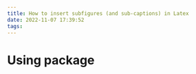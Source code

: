 ```yaml
---
title: How to insert subfigures (and sub-captions) in Latex
date: 2022-11-07 17:39:52
tags:
---
```

# Using package 
